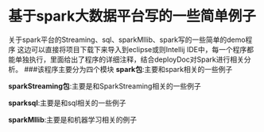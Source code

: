 # 基于spark大数据平台写的一些简单例子
关于spark平台的Streaming、sql、sparkMllib、spark写的一些简单的demo程序
这边可以直接将项目下载下来导入到eclipse或则Intellij IDE中，每一个程序都能单独执行，里面给出了程序的详细注释，结合deployDoc对Spark进行相关分析。
###该程序主要分为四个模块
**spark包**:主要和spark相关的一些例子

**sparkStreaming包**:主要是和SparkStreaming相关的一些例子

**sparksql**:主要是和sql相关的一些例子

**sparkMllib**:主要是和机器学习相关的例子

